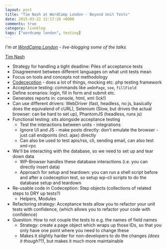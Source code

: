 ```yaml
---
layout: post
title: "Tim Nash at WordCamp London - Beyond Unit Tests"
date: 2015-03-22 12:17:20 +0000
comments: true
category: liveblog
tags: ["wordcamp london", testing]
---
```


_I'm at [WordCamp London](http://london.wordcamp.org/2015/) - live-blogging
some of the talks_

[Tim Nash](https://twitter.com/tnash)

* Strategy for handling a tight deadline: Piles of acceptance tests
* Disagreement between different languages on what unit tests mean
* Focus on tools and concepts not methodology
* [Codececption](http://codeception.com/) - does a lot of things, mocking etc.
  php testing framework
* Acceptance testing: commands like `amOnPage`, `see`, `fillField`
* Define scenarios: login, fill in form and submit etc.
* Generates reports in: console, html, xml (Ick!)
* Can use different drivers: WebDriver (fast, headless, no js, basically does the equivalend of cURL), Selenium (Slow, but drives the actual browser: can be hard to set up), PhantomJS (headless, runs js)
* Functional testing: sits alongside acceptance testing
    * Test the interactions between units - integrations
    * Ignore UI and JS - make posts directly: don't emulate the browser - just
      call endpoints (incl. ajax) directly
    * Can also be used to test apis/rss, cli, sending email, can also test
      xml-rpc
* We'll be interacting with the database, so we need to set up and tear down
  data
    * WP-Browser handles these database interactions (i.e. you can directly
      insert data)
    * Approach for setup and teardown: you can run a shell script before and
      after a codeception test, so setup wp-cli scripts to do the database
      setup and teardown
* Re-usable code in Codeception: Step objects (collections of related steps to DRY up tests?)
  - Helpers, Modules
* Refactoring strategy: Acceptance tests allow you to refactor your unit tests
  with confidence, (which allows you to refactor your code with confidence)
* Question: How to not couple the tests to e.g. the names of field names
    * Strategy: create a page object which wraps up those IDs, so that you
      only have one point where you need to change these
    * Makes it slightly harder for non-developers to do the changes _(does it though??)_,
      but makes it much more maintainable
